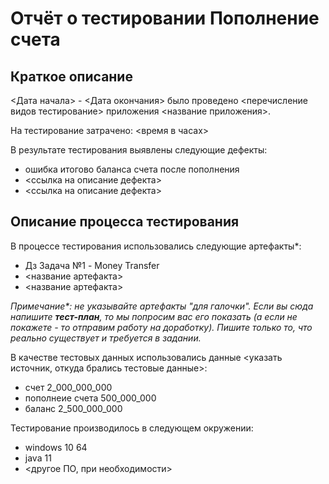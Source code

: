 # Отчёт о тестировании Пополнение счета

## Краткое описание

<Дата начала> - <Дата окончания> было проведено <перечисление видов тестирование> приложения <название приложения>.

На тестирование затрачено: <время в часах>

В результате тестирования выявлены следующие дефекты:

* ошибка итогово баланса счета после пополнения
* <ссылка на описание дефекта>
* <ссылка на описание дефекта>

## Описание процесса тестирования

В процессе тестирования использовались следующие артефакты*:

* Дз Задача №1 - Money Transfer
* <название артефакта>
* <название артефакта>

*Примечание\*: не указывайте артефакты "для галочки". Если вы сюда напишите **тест-план**, то мы попросим вас его
показать (а если не покажете - то отправим работу на доработку). Пишите только то, что реально существует и требуется в
задании.*

В качестве тестовых данных использовались данные <указать источник, откуда брались тестовые данные>:

* счет 2_000_000_000
* пополнеие счета 500_000_000
* баланс 2_500_000_000

Тестирование производилось в следующем окружении:

* windows 10 64
* java 11
* <другое ПО, при необходимости>